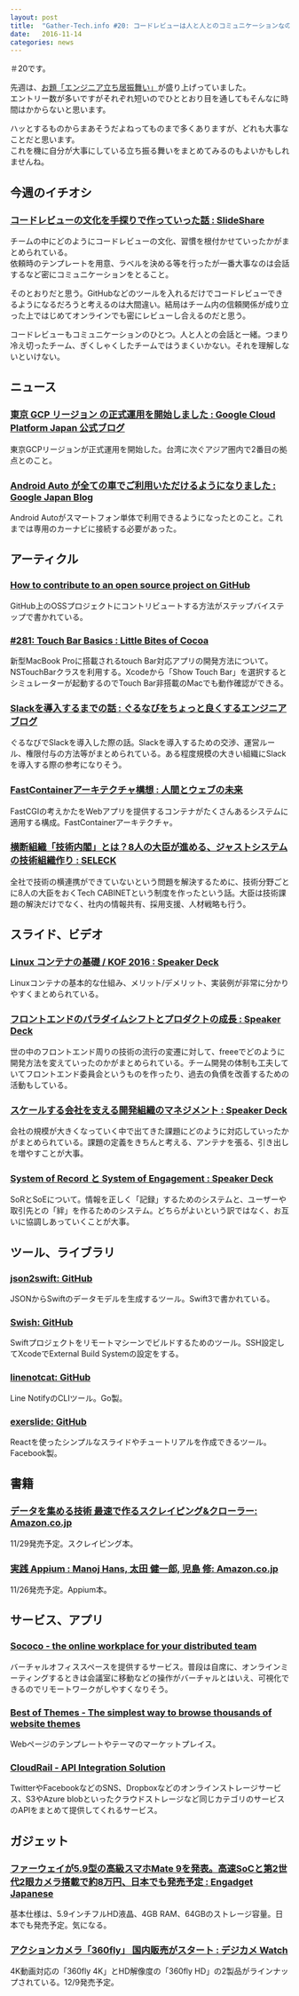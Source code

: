 ```yaml
---
layout: post
title:  "Gather-Tech.info #20: コードレビューは人と人とのコミュニケーションなのです"
date:   2016-11-14
categories: news
---
```


＃20です。

先週は、[お題「エンジニア立ち居振舞い」](http://blog.hatena.ne.jp/-/odai/10328749687193803821)が盛り上げっていました。  
エントリー数が多いですがそれぞれ短いのでひととおり目を通してもそんなに時間はかからないと思います。

ハッとするものからまあそうだよねってものまで多くありますが、どれも大事なことだと思います。  
これを機に自分が大事にしている立ち振る舞いをまとめてみるのもよいかもしれませんね。

## 今週のイチオシ

### [コードレビューの文化を手探りで作っていった話  : SlideShare](http://www.slideshare.net/yasuhirokiyota/ss-68577272)
チームの中にどのようにコードレビューの文化、習慣を根付かせていったかがまとめられている。  
依頼時のテンプレートを用意、ラベルを決める等を行ったが一番大事なのは会話するなど密にコミュニケーションをとること。

そのとおりだと思う。GitHubなどのツールを入れるだけでコードレビューできるようになるだろうと考えるのは大間違い。結局はチーム内の信頼関係が成り立った上ではじめてオンラインでも密にレビューし合えるのだと思う。

コードレビューもコミュニケーションのひとつ。人と人との会話と一緒。つまり冷え切ったチーム、ぎくしゃくしたチームではうまくいかない。それを理解しないといけない。


## ニュース

### [東京 GCP リージョン の正式運用を開始しました : Google Cloud Platform Japan 公式ブログ](http://googlecloudplatform-japan.blogspot.jp/2016/11/tokyo-region-now-open.html)
東京GCPリージョンが正式運用を開始した。台湾に次ぐアジア圏内で2番目の拠点とのこと。

### [Android Auto が全ての車でご利用いただけるようになりました : Google Japan Blog](https://japan.googleblog.com/2016/11/android-auto.html)
Android Autoがスマートフォン単体で利用できるようになったとのこと。これまでは専用のカーナビに接続する必要があった。

## アーティクル

### [How to contribute to an open source project on GitHub](http://blog.davidecoppola.com/2016/11/howto-contribute-to-open-source-project-on-github/)
GitHub上のOSSプロジェクトにコントリビュートする方法がステップバイステップで書かれている。

### [\#281: Touch Bar Basics :  Little Bites of Cocoa](https://www.littlebitesofcocoa.com/281-touch-bar-basics)
新型MacBook Proに搭載されるtouch Bar対応アプリの開発方法について。NSTouchBarクラスを利用する。Xcodeから「Show Touch Bar」を選択するとシミュレーターが起動するのでTouch Bar非搭載のMacでも動作確認ができる。

### [Slackを導入するまでの話 : ぐるなびをちょっと良くするエンジニアブログ](http://developers.gnavi.co.jp/entry/2016/11/08/Slack_donyu)
ぐるなびでSlackを導入した際の話。Slackを導入するための交渉、運営ルール、権限付与の方法等がまとめられている。ある程度規模の大きい組織にSlackを導入する際の参考になりそう。

### [FastContainerアーキテクチャ構想 : 人間とウェブの未来](http://hb.matsumoto-r.jp/entry/2016/11/11/234915)
FastCGIの考えかたをWebアプリを提供するコンテナがたくさんあるシステムに適用する構成。FastContainerアーキテクチャ。

### [横断組織「技術内閣」とは？8人の大臣が進める、ジャストシステムの技術組織作り : SELECK](https://seleck.cc/869)
全社で技術の横連携ができていないという問題を解決するために、技術分野ごとに8人の大臣をおくTech CABINETという制度を作ったという話。大臣は技術課題の解決だけでなく、社内の情報共有、採用支援、人材戦略も行う。

## スライド、ビデオ

### [Linux コンテナの基礎 / KOF 2016 : Speaker Deck](https://speakerdeck.com/tenforward/kof-2016)
Linuxコンテナの基本的な仕組み、メリット/デメリット、実装例が非常に分かりやすくまとめられている。

### [フロントエンドのパラダイムシフトとプロダクトの成長 : Speaker Deck](https://speakerdeck.com/joere/hurontoendofalseparadaimusihutotopurodakutofalsecheng-chang)
世の中のフロントエンド周りの技術の流行の変遷に対して、freeeでどのように開発方法を変えていったのかがまとめられている。チーム開発の体制も工夫していてフロントエンド委員会というものを作ったり、過去の負債を改善するための活動もしている。

### [スケールする会社を支える開発組織のマネジメント : Speaker Deck](https://speakerdeck.com/housuke/sukerusuruhui-she-wozhi-erukai-fa-zu-zhi-falsemanesimento)
会社の規模が大きくなっていく中で出てきた課題にどのように対応していったかがまとめられている。課題の定義をきちんと考える、アンテナを張る、引き出しを増やすことが大事。

### [System of Record と System of Engagement : Speaker Deck](https://speakerdeck.com/naoya/system-of-record-to-system-of-engagement)
SoRとSoEについて。情報を正しく「記録」するためのシステムと、ユーザーや取引先との「絆」を作るためのシステム。どちらがよいという訳ではなく、お互いに協調しあっていくことが大事。

## ツール、ライブラリ

### [json2swift: GitHub](https://github.com/ijoshsmith/json2swift)
JSONからSwiftのデータモデルを生成するツール。Swift3で書かれている。

### [Swish: GitHub](https://github.com/thomaspaulmann/Swish)
Swiftプロジェクトをリモートマシーンでビルドするためのツール。SSH設定してXcodeでExternal Build Systemの設定をする。

### [linenotcat: GitHub](https://github.com/moznion/linenotcat)
Line NotifyのCLIツール。Go製。

### [exerslide: GitHub](https://github.com/facebookincubator/exerslide)
Reactを使ったシンプルなスライドやチュートリアルを作成できるツール。Facebook製。

## 書籍

### [データを集める技術 最速で作るスクレイピング&クローラー: Amazon\.co\.jp](https://www.amazon.co.jp/dp/4797389028/)
11/29発売予定。スクレイピング本。

### [実践 Appium : Manoj Hans, 太田 健一郎, 児島 修: Amazon\.co\.jp](https://www.amazon.co.jp/dp/4873117844/)
11/26発売予定。Appium本。

## サービス、アプリ

### [Sococo \- the online workplace for your distributed team](https://www.sococo.com/)
バーチャルオフィススペースを提供するサービス。普段は自席に、オンラインミーティングするときは会議室に移動などの操作がバーチャルとはいえ、可視化できるのでリモートワークがしやすくなりそう。

### [Best of Themes \- The simplest way to browse thousands of website themes](https://www.bestofthemes.com/)
Webページのテンプレートやテーマのマーケットプレイス。

### [CloudRail \- API Integration Solution](https://cloudrail.com/)
TwitterやFacebookなどのSNS、Dropboxなどのオンラインストレージサービス、S3やAzure blobといったクラウドストレージなど同じカテゴリのサービスのAPIをまとめて提供してくれるサービス。

## ガジェット

### [ファーウェイが5\.9型の高級スマホMate 9を発表。高速SoCと第2世代2眼カメラ搭載で約8万円、日本でも発売予定 : Engadget Japanese](http://japanese.engadget.com/2016/11/04/5-9-mate-9-soc-2-2-8/)
基本仕様は、5.9インチフルHD液晶、4GB RAM、64GBのストレージ容量。日本でも発売予定。気になる。

### [アクションカメラ「360fly」 国内販売がスタート : デジカメ Watch](http://dc.watch.impress.co.jp/docs/news/1029197.html)
4K動画対応の「360fly 4K」とHD解像度の「360fly HD」の2製品がラインナップされている。12/9発売予定。
